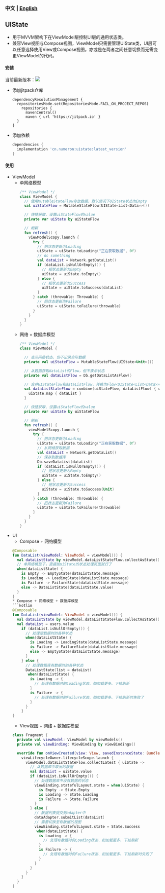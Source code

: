 ### 中文 | [English](README_EN.md)

## UIState
  * 用于MVVM架构下在ViewModel层控制UI层的通用状态类。
  * 兼容View视图与Compose视图，ViewModel只需要管理UIState类，UI层可以任意选择使用View或Compose视图，亦或是在两者之间任意切换而无需变更ViewModel的代码。

#### 安装  
  当前最新版本：[![](https://jitpack.io/v/xiazunyang/uistate.svg)](https://jitpack.io/#xiazunyang/uistate)
  * 添加jitpack仓库
    ```groove
    dependencyResolutionManagement {
      repositoriesMode.set(RepositoriesMode.FAIL_ON_PROJECT_REPOS)
        repositories {
          mavenCentral()
          maven { url 'https://jitpack.io' }
      }
    }
    ```
  * 添加依赖
    ``` groovy
    dependencies {
      implementation 'cn.numeron:uistate:latest_version'
    }
    ```

#### 使用
  * ViewModel
    * 单网络模型
      ```kotlin
      /** ViewModel */
      class ViewModel {
        // 使用MutableStateFlow存放数据，默认情况下UIState状态为Empty
        val uiStateFlow = MutableStateFlow(UIState<List<Data>>())
  
        // 快捷获取、设置uiStateFlow的value
        private var uiState by uiStateFlow
  
        // 刷新
        fun refresh() {
          viewModelScopy.launch {
            try {
              // 把状态更新为Loading
              uiState = uiState.toLoading("正在获取数据", 0f)
              // do something
              val dataList = Network.getDataList()
              if (dataList.isNullOrEmpty()) {
                // 把状态更新为Empty
                uiState = uiState.toEmpty()
              } else {
                // 把状态更新为Success
                uiState = uiState.toSuccess(dataList)
              }
            } catch (throwable: Throwable) {
              // 把状态更新为Failure
              uiState = uiState.toFailure(throwable)
            }
          }
        }
      }
      ```
    * 网络 + 数据库模型
      ```kotlin
      /** ViewModel */
      class ViewModel {
      
        // 表示网络状态，但不记录实际数据
        private val uiStateFlow = MutableStateFlow(UIState<Unit>())
  
        // 从数据获取dataList的Flow，但不表示状态
        private val dataListFlow = Db.getDataListAsFlow()
      
        // 合并UIStateFlow和dataListFlow，转换为Flow<UIState<List<Data>>>类型
        val dataListStateFlow = combine(uiStateFlow, dataListFlow) { uiState, dataList ->
          uiState.map { dataList }
        }
  
        // 快捷获取、设置uiStateFlow的value
        private var uiState by uiStateFlow
  
        // 刷新
        fun refresh() {
          viewModelScopy.launch {
            try {
              // 把状态更新为Loading
              uiState = uiState.toLoading("正在获取数据", 0f)
              // 从网络获取数据
              val dataList = Network.getDataList()
              // 保存到数据库
              Db.saveDataList(dataList)
              if (dataList.isNullOrEmpty()) {
                // 把状态更新为Empty
                uiState = uiState.toEmpty()
              } else {
                // 把状态更新为Success
                uiState = uiState.toSuccess(Unit)
              }
            } catch (throwable: Throwable) {
              // 把状态更新为Failure
              uiState = uiState.toFailure(throwable)
            }
          }
        }
      }
      ```
  * UI
    * Compose + 网络模型
    ```kotlin
    @Composable
    fun DataList(viewModel: ViewModel = viewModel()) {
      val dataListState by viewModel.dataListStateFlow.collectAsState()
      // 单网络模型下，直接按uiState的状态处理页面就行了
      when(dataListState) {
        is Empty -> EmptyState(dataListState.message)
        is Loading -> LoadingState(dataListState.message)
        is Failure -> FailureState(dataListState.message)
        else -> DataListState(dataListState.value)
      }
    }
    * Compose + 网络模型 + 数据库模型 
    ```kotlin
    @Composable
    fun DataList(viewModel: ViewModel = viewModel()) {
      val dataListState by viewModel.dataListStateFlow.collectAsState()
      val dataList = users.value
        if (dataList.isNullOrEmpty()) {
          // 处理空数据时的各种状态
          when(dataListState) {
            is Loading -> LoadingState(dataListState.message)
            is Failure -> FailureState(dataListState.message)
            else -> EmptyState(dataListState.message)
          }
        } else {
          // 处理数据库有数据时的各种状态
          DataListState(list = dataList)
           when(dataListState) {
            is Loading -> {
              // 处理有数据时的Loading状态、如加载更多、下拉刷新
            }
            is Failure -> {
              // 处理有数据时的Failure状态、如加载更多、下拉刷新时失败了
            }
          }
        }
    }
    ```
    * View视图 + 网络 + 数据库模型
    ```kotlin
    class Fragment {
      private val viewModel: ViewModel by viewModels()
      private val viewBinding: ViewBinding by viewBindings()
    
      override fun onViewCreated(view: View, savedInstanceState: Bundle?) {
        viewLifecycleOwner.lifecycleScope.launch {
          viewModel.dataListStateFlow.collectLatest { uiState ->
            // 从数据库中取出的数据
            val dataList = uiState.value
            if (dataList.isNullOrEmpty()) {
              // 处理数据库中没有数据的状态
              viewBinding.statefulLayout.state = when(uiState) {
                is Empty -> State.Empty
                is Loading -> State.Loading
                is Failure -> State.Failure
              }
            } else {
              // 数据列表提交到adapter中
              dataAdapter.submitList(dataList)
              // 需要切换至有数据的视图
              viewBinding.statefulLayout.state = State.Success
               when(dataListState) {
                is Loading -> {
                  // 处理有数据时的Loading状态、如加载更多、下拉刷新
                }
                is Failure -> {
                  // 处理有数据时的Failure状态、如加载更多、下拉刷新时失败了
                }
              }
            }
          }
        }
      }
    }
    ```   
